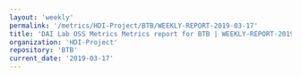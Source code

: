 ```yaml
---
layout: 'weekly'
permalink: '/metrics/HDI-Project/BTB/WEEKLY-REPORT-2019-03-17'
title: 'DAI Lab OSS Metrics Metrics report for BTB | WEEKLY-REPORT-2019-03-17'
organization: 'HDI-Project'
repository: 'BTB'
current_date: '2019-03-17'
---
```

